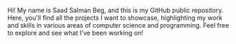 Hi!
My name is Saad Salman Beg, and this is my GitHub public repository. Here, you'll find all the projects I want to showcase, highlighting my work and skills in various areas of computer science and programming. Feel free to explore and see what I've been working on!
